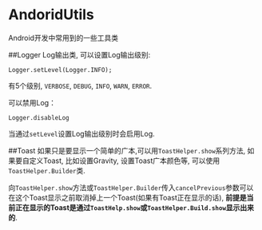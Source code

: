 AndoridUtils
============

Android开发中常用到的一些工具类

##Logger
Log输出类, 可以设置Log输出级别:

    Logger.setLevel(Logger.INFO);

有5个级别, `VERBOSE`, `DEBUG`, `INFO`, `WARN`, `ERROR`.

可以禁用Log：

    Logger.disableLog

当通过`setLevel`设置Log输出级别时会启用Log.

##Toast
如果只是要显示一个简单的广本,可以用`ToastHelper.show`系列方法, 如果要自定义Toast, 比如设置Gravity, 设置Toast广本颜色等, 可以使用`ToastHelper.Builder`类.

向`ToastHelper.show`方法或`ToastHelper.Builder`传入`cancelPrevious`参数可以在这个Toast显示之前取消掉上一个Toast(如果有Toast正在显示的话), **前提是当前正在显示的Toast是通过`ToastHelp.show`或`ToastHelper.Build.show`显示出来的**.